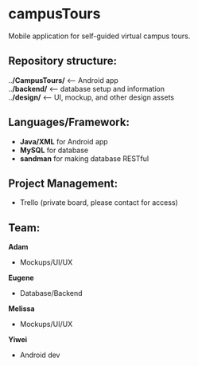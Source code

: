 # campusTours
Mobile application for self-guided virtual campus tours.  

## Repository structure:  
..**/CampusTours/**         <-- Android app  
..**/backend/**             <-- database setup and information  
..**/design/**              <-- UI, mockup, and other design assets  


## Languages/Framework:  
- __Java/XML__ for Android app  
- __MySQL__ for database  
- __sandman__ for making database RESTful  
  
## Project Management:  
- Trello (private board, please contact for access)  

## Team:  
**Adam**  
- Mockups/UI/UX  

**Eugene**  
- Database/Backend  

**Melissa**  
- Mockups/UI/UX  

**Yiwei**  
- Android dev  
